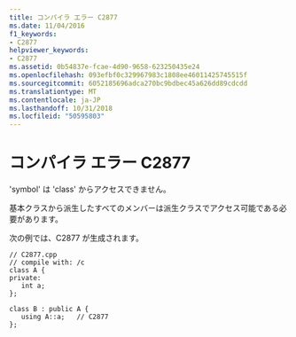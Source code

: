 ```yaml
---
title: コンパイラ エラー C2877
ms.date: 11/04/2016
f1_keywords:
- C2877
helpviewer_keywords:
- C2877
ms.assetid: 0b54837e-fcae-4d90-9658-623250435e24
ms.openlocfilehash: 093efbf0c329967983c1808ee46011425745515f
ms.sourcegitcommit: 6052185696adca270bc9bdbec45a626dd89cdcdd
ms.translationtype: MT
ms.contentlocale: ja-JP
ms.lasthandoff: 10/31/2018
ms.locfileid: "50595803"
---
```

# <a name="compiler-error-c2877"></a>コンパイラ エラー C2877

'symbol' は 'class' からアクセスできません。

基本クラスから派生したすべてのメンバーは派生クラスでアクセス可能である必要があります。

次の例では、C2877 が生成されます。

```
// C2877.cpp
// compile with: /c
class A {
private:
   int a;
};

class B : public A {
   using A::a;   // C2877
};
```
